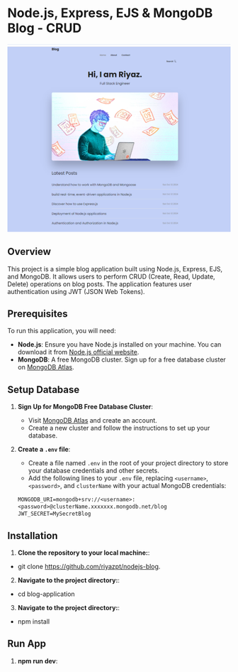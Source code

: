 # Node.js, Express, EJS & MongoDB Blog - CRUD

![Blog Home Page Screenshot](public/home.png)

## Overview

This project is a simple blog application built using Node.js, Express, EJS, and MongoDB. It allows users to perform CRUD (Create, Read, Update, Delete) operations on blog posts. The application features user authentication using JWT (JSON Web Tokens).

## Prerequisites

To run this application, you will need:

- **Node.js**: Ensure you have Node.js installed on your machine. You can download it from [Node.js official website](https://nodejs.org/).
- **MongoDB**: A free MongoDB cluster. Sign up for a free database cluster on [MongoDB Atlas](https://www.mongodb.com/cloud/atlas).

## Setup Database

1. **Sign Up for MongoDB Free Database Cluster**:

   - Visit [MongoDB Atlas](https://www.mongodb.com/cloud/atlas) and create an account.
   - Create a new cluster and follow the instructions to set up your database.

2. **Create a `.env` file**:

   - Create a file named `.env` in the root of your project directory to store your database credentials and other secrets.
   - Add the following lines to your `.env` file, replacing `<username>`, `<password>`, and `clusterName` with your actual MongoDB credentials:

   ```plaintext
   MONGODB_URI=mongodb+srv://<username>:<password>@clusterName.xxxxxxx.mongodb.net/blog
   JWT_SECRET=MySecretBlog
   ```

## Installation

1. **Clone the repository to your local machine:**:

- git clone https://github.com/riyazpt/nodejs-blog.

2. **Navigate to the project directory:**:

- cd blog-application

3. **Navigate to the project directory:**:

- npm install

## Run App

1. **npm run dev**:

